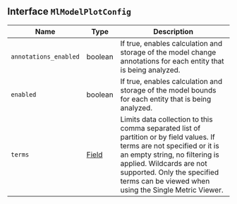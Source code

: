 ## Interface `MlModelPlotConfig`

| Name | Type | Description |
| - | - | - |
| `annotations_enabled` | boolean | If true, enables calculation and storage of the model change annotations for each entity that is being analyzed. |
| `enabled` | boolean | If true, enables calculation and storage of the model bounds for each entity that is being analyzed. |
| `terms` | [Field](./Field.md) | Limits data collection to this comma separated list of partition or by field values. If terms are not specified or it is an empty string, no filtering is applied. Wildcards are not supported. Only the specified terms can be viewed when using the Single Metric Viewer. |
